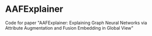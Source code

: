 # AAFExplainer
Code for paper "AAFExplainer: Explaining Graph Neural Networks via Attribute Augmentation and Fusion Embedding in Global View"

